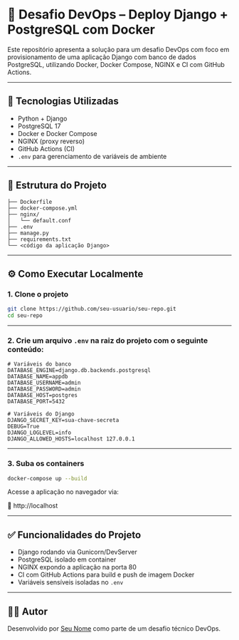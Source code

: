 # 🚀 Desafio DevOps – Deploy Django + PostgreSQL com Docker

Este repositório apresenta a solução para um desafio DevOps com foco em provisionamento de uma aplicação Django com banco de dados PostgreSQL, utilizando Docker, Docker Compose, NGINX e CI com GitHub Actions.

---

## 🧰 Tecnologias Utilizadas

- Python + Django
- PostgreSQL 17
- Docker e Docker Compose
- NGINX (proxy reverso)
- GitHub Actions (CI)
- `.env` para gerenciamento de variáveis de ambiente

---

## 📁 Estrutura do Projeto

```
├── Dockerfile
├── docker-compose.yml
├── nginx/
│   └── default.conf
├── .env
├── manage.py
├── requirements.txt
└── <código da aplicação Django>
```

---

## ⚙️ Como Executar Localmente

### 1. Clone o projeto

```bash
git clone https://github.com/seu-usuario/seu-repo.git
cd seu-repo
```

---

### 2. Crie um arquivo `.env` na raiz do projeto com o seguinte conteúdo:

```env
# Variáveis do banco
DATABASE_ENGINE=django.db.backends.postgresql
DATABASE_NAME=appdb
DATABASE_USERNAME=admin
DATABASE_PASSWORD=admin
DATABASE_HOST=postgres
DATABASE_PORT=5432

# Variáveis do Django
DJANGO_SECRET_KEY=sua-chave-secreta
DEBUG=True
DJANGO_LOGLEVEL=info
DJANGO_ALLOWED_HOSTS=localhost 127.0.0.1
```

---

### 3. Suba os containers

```bash
docker-compose up --build
```

Acesse a aplicação no navegador via:

📍 http://localhost

---

## ✅ Funcionalidades do Projeto

- Django rodando via Gunicorn/DevServer
- PostgreSQL isolado em container
- NGINX expondo a aplicação na porta 80
- CI com GitHub Actions para build e push de imagem Docker
- Variáveis sensíveis isoladas no `.env`

---

## 👨‍💻 Autor

Desenvolvido por [Seu Nome](https://github.com/seu-usuario) como parte de um desafio técnico DevOps.
